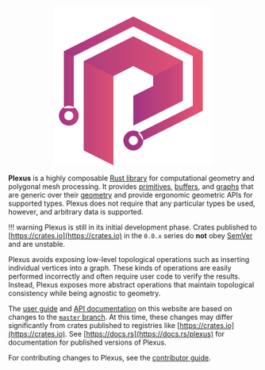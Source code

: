 <div align="center">
    <img alt="Plexus" src="img/plexus.svg" width="320"/>
</div>

**Plexus** is a highly composable [Rust library][crate] for computational
geometry and polygonal mesh processing. It provides
[primitives](user-guide/primitives), [buffers](user-guide/buffers), and
[graphs](user-guide/graphs) that are generic over their
[geometry](user-guide/geometry) and provide ergonomic geometric APIs for
supported types. Plexus does not require that any particular types be used,
however, and arbitrary data is supported.

!!! warning
    Plexus is still in its initial development phase. Crates published to
    [https://crates.io](https://crates.io) in the `0.0.x` series do **not** obey
    [SemVer](https://doc.rust-lang.org/cargo/reference/specifying-dependencies.html)
    and are unstable.

Plexus avoids exposing low-level topological operations such as inserting
individual vertices into a graph. These kinds of operations are easily performed
incorrectly and often require user code to verify the results. Instead, Plexus
exposes more abstract operations that maintain topological consistency while
being agnostic to geometry.

The [user guide](user-guide/getting-started.md) and [API documentation][api] on
this website are based on changes to the [`master` branch][repository]. At this
time, these changes may differ significantly from crates published to registries
like [https://crates.io](https://crates.io). See
[https://docs.rs](https://docs.rs/plexus) for documentation for published
versions of Plexus.

For contributing changes to Plexus, see the [contributor
guide](contributor-guide/tools-and-hosting.md).

[api]: rustdoc/plexus/index.html
[crate]: https://crates.io/crates/plexus
[repository]: https://github.com/olson-sean-k/plexus
